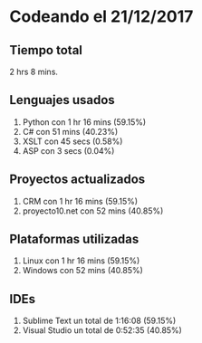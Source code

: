 # Codeando el 21/12/2017

## Tiempo total
2 hrs 8 mins.

## Lenguajes usados
1. Python con 1 hr 16 mins (59.15%)
1. C# con 51 mins (40.23%)
1. XSLT con 45 secs (0.58%)
1. ASP con 3 secs (0.04%)

## Proyectos actualizados
1. CRM con 1 hr 16 mins (59.15%)
1. proyecto10.net con 52 mins (40.85%)

## Plataformas utilizadas
1. Linux con 1 hr 16 mins (59.15%)
1. Windows con 52 mins (40.85%)

## IDEs
1. Sublime Text un total de 1:16:08 (59.15%)
1. Visual Studio un total de 0:52:35 (40.85%)
